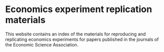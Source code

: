 # Economics experiment replication materials

This website contains an index of the materials for reproducing and replicating
economics experiments for papers published in the journals of the
Economic Science Association.


